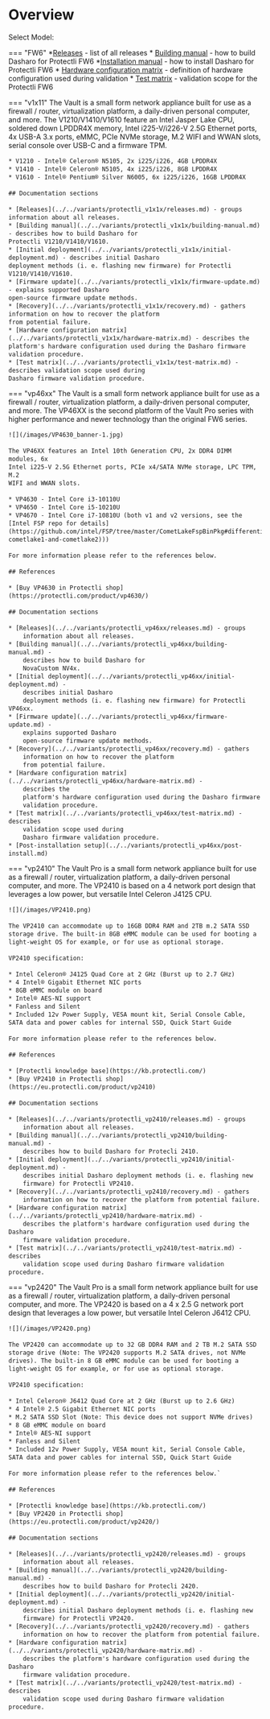 # Overview

Select Model:

=== "FW6"
    *[Releases](../../variants/protectli_fw6/releases.md) - list of all releases
    * [Building manual](../../variants/protectli_fw6/building-manual.md) - how
        to build Dasharo for Protectli FW6
    *[Installation manual](../../variants/protectli_fw6/installation-manual.md) -
        how to install Dasharo
    for Protectli FW6
    * [Hardware configuration matrix](../../variants/protectli_fw6/hardware-matrix.md) -
        definition of hardware
    configuration used during validation
    * [Test matrix](../../variants/protectli_fw6/test-matrix.md) - validation
        scope for the Protectli FW6

=== "v1x11"
    The Vault is a small form network appliance built for use as a firewall /
    router, virtualization platform, a daily-driven personal computer, and more.
    The V1210/V1410/V1610 feature an Intel Jasper Lake CPU, soldered down LPDDR4X
    memory, Intel i225-V/i226-V 2.5G Ethernet ports, 4x USB-A 3.x ports, eMMC,
    PCIe NVMe storage, M.2 WIFI and WWAN slots, serial console over USB-C and
    a firmware TPM.

    * V1210 - Intel® Celeron® N5105, 2x i225/i226, 4GB LPDDR4X
    * V1410 - Intel® Celeron® N5105, 4x i225/i226, 8GB LPDDR4X
    * V1610 - Intel® Pentium® Silver N6005, 6x i225/i226, 16GB LPDDR4X

    ## Documentation sections

    * [Releases](../../variants/protectli_v1x1x/releases.md) - groups information about all releases.
    * [Building manual](../../variants/protectli_v1x1x/building-manual.md) - describes how to build Dasharo for
    Protectli V1210/V1410/V1610.
    * [Initial deployment](../../variants/protectli_v1x1x/initial-deployment.md) - describes initial Dasharo
    deployment methods (i. e. flashing new firmware) for Protectli
    V1210/V1410/V1610.
    * [Firmware update](../../variants/protectli_v1x1x/firmware-update.md) - explains supported Dasharo
    open-source firmware update methods.
    * [Recovery](../../variants/protectli_v1x1x/recovery.md) - gathers information on how to recover the platform
    from potential failure.
    * [Hardware configuration matrix](../../variants/protectli_v1x1x/hardware-matrix.md) - describes the
    platform's hardware configuration used during the Dasharo firmware
    validation procedure.
    * [Test matrix](../../variants/protectli_v1x1x/test-matrix.md) - describes validation scope used during
    Dasharo firmware validation procedure.

=== "vp46xx"
    The Vault is a small form network appliance built for use as a firewall /
    router, virtualization platform, a daily-driven personal computer, and more.
    The VP46XX is the second platform of the Vault Pro series with higher
    performance and newer technology than the original FW6 series.

    ![](/images/VP4630_banner-1.jpg)

    The VP46XX features an Intel 10th Generation CPU, 2x DDR4 DIMM modules, 6x
    Intel i225-V 2.5G Ethernet ports, PCIe x4/SATA NVMe storage, LPC TPM, M.2
    WIFI and WWAN slots.

    * VP4630 - Intel Core i3-10110U
    * VP4650 - Intel Core i5-10210U
    * VP4670 - Intel Core i7-10810U (both v1 and v2 versions, see the
    [Intel FSP repo for details](https://github.com/intel/FSP/tree/master/CometLakeFspBinPkg#differentiating-cometlake1-and-cometlake2)))

    For more information please refer to the references below.

    ## References

    * [Buy VP4630 in Protectli shop](https://protectli.com/product/vp4630/)

    ## Documentation sections

    * [Releases](../../variants/protectli_vp46xx/releases.md) - groups
        information about all releases.
    * [Building manual](../../variants/protectli_vp46xx/building-manual.md) -
        describes how to build Dasharo for
        NovaCustom NV4x.
    * [Initial deployment](../../variants/protectli_vp46xx/initial-deployment.md) -
        describes initial Dasharo
        deployment methods (i. e. flashing new firmware) for Protectli VP46xx.
    * [Firmware update](../../variants/protectli_vp46xx/firmware-update.md) -
        explains supported Dasharo
        open-source firmware update methods.
    * [Recovery](../../variants/protectli_vp46xx/recovery.md) - gathers
        information on how to recover the platform
        from potential failure.
    * [Hardware configuration matrix](../../variants/protectli_vp46xx/hardware-matrix.md) -
        describes the
        platform's hardware configuration used during the Dasharo firmware
        validation procedure.
    * [Test matrix](../../variants/protectli_vp46xx/test-matrix.md) - describes
        validation scope used during
        Dasharo firmware validation procedure.
    * [Post-installation setup](../../variants/protectli_vp46xx/post-install.md)
<!---
=== "vp66xx"
    The Vault is a small form network appliance built for use as a firewall /
    router, virtualization platform, a daily-driven personal computer, and more.
    The VP6630/VP6650/VP6670 feature an Intel Alder Lake-P CPU, 2x DDR5 SODIMM
    memory, Intel i225-V/i226-V 2.5G Ethernet ports, 2x SFP Intel X710, 4x USB-A
    ports (1x 3.1, 3x 2.0), one internal USB-A 3.1, 1x USB-C with PD, PCIe NVMe
    storage, M.2 WIFI and WWAN slots, 2x serial console over USB-C and RJ45, SPI
    TPM, 2 CPU fans.

    * VP6630 - Intel® Core™ i3 -1215U
    * VP6650 - Intel® Core™ i5 -1235U
    * VP6670 - Intel® Core™ i7 -1255U

    ## Documentation sections

    * [Releases](../../variants/protectli_vp66xx/releases.md) - groups
        information about all releases.
    * [Building manual](../../variants/protectli_vp66xx/building-manual.md) -
        describes how to build Dasharo for Protectli VP6630/VP6650/VP6670.
    * [Initial deployment](../../variants/protectli_vp66xx/initial-deployment.md) -
        describes initial Dasharo deployment methods (i. e. flashing new
        firmware) for Protectli VP6630/VP6650/VP6670.
    * [Firmware update](../../variants/protectli_vp66xx/firmware-update.md) -
        explains supported Dasharo open-source firmware update methods.
    * [Recovery](../../variants/protectli_vp66xx/recovery.md) - gathers
        information on how to recover the platform from potential failure.
    * [Hardware configuration matrix](../../variants/protectli_vp66xx/hardware-matrix.md) -
        describes the platform's hardware configuration used during the Dasharo
        firmwarevalidation procedure.
    * [Test matrix](../../variants/protectli_vp66xx/test-matrix.md) - describes
        validation scope used during Dasharo firmware validation procedure.
    * [Post-installation setup](../../variants/protectli_vp66xx/post-install.md)
-->
=== "vp2410"
    The Vault Pro is a small form network appliance built for use as a firewall
    / router, virtualization platform, a daily-driven personal computer,
    and more. The VP2410 is based on a 4 network port design that leverages
    a low power, but versatile Intel Celeron J4125 CPU.

    ![](/images/VP2410.png)

    The VP2410 can accommodate up to 16GB DDR4 RAM and 2TB m.2 SATA SSD
    storage drive. The built-in 8GB eMMC module can be used for booting a
    light-weight OS for example, or for use as optional storage.

    VP2410 specification:

    * Intel Celeron® J4125 Quad Core at 2 GHz (Burst up to 2.7 GHz)
    * 4 Intel® Gigabit Ethernet NIC ports
    * 8GB eMMC module on board
    * Intel® AES-NI support
    * Fanless and Silent
    * Included 12v Power Supply, VESA mount kit, Serial Console Cable,
    SATA data and power cables for internal SSD, Quick Start Guide

    For more information please refer to the references below.

    ## References

    * [Protectli knowledge base](https://kb.protectli.com/)
    * [Buy VP2410 in Protectli shop](https://eu.protectli.com/product/vp2410)

    ## Documentation sections

    * [Releases](../../variants/protectli_vp2410/releases.md) - groups
        information about all releases.
    * [Building manual](../../variants/protectli_vp2410/building-manual.md) -
        describes how to build Dasharo for Protecli 2410.
    * [Initial deployment](../../variants/protectli_vp2410/initial-deployment.md) -
        describes initial Dasharo deployment methods (i. e. flashing new
        firmware) for Protectli VP2410.
    * [Recovery](../../variants/protectli_vp2410/recovery.md) - gathers
        information on how to recover the platform from potential failure.
    * [Hardware configuration matrix](../../variants/protectli_vp2410/hardware-matrix.md) -
        describes the platform's hardware configuration used during the Dasharo
        firmware validation procedure.
    * [Test matrix](../../variants/protectli_vp2410/test-matrix.md) - describes
        validation scope used during Dasharo firmware validation procedure.

=== "vp2420"
    The Vault Pro is a small form network appliance built for use as a firewall
    / router, virtualization platform, a daily-driven personal computer,
    and more. The VP2420 is based on a 4 x 2.5 G network port design that
    leverages a low power, but versatile Intel Celeron J6412 CPU.

    ![](/images/VP2420.png)

    The VP2420 can accommodate up to 32 GB DDR4 RAM and 2 TB M.2 SATA SSD
    storage drive (Note: The VP2420 supports M.2 SATA drives, not NVMe
    drives). The built-in 8 GB eMMC module can be used for booting a
    light-weight OS for example, or for use as optional storage.

    VP2410 specification:

    * Intel Celeron® J6412 Quad Core at 2 GHz (Burst up to 2.6 GHz)
    * 4 Intel® 2.5 Gigabit Ethernet NIC ports
    * M.2 SATA SSD Slot (Note: This device does not support NVMe drives)
    * 8 GB eMMC module on board
    * Intel® AES-NI support
    * Fanless and Silent
    * Included 12v Power Supply, VESA mount kit, Serial Console Cable,
    SATA data and power cables for internal SSD, Quick Start Guide

    For more information please refer to the references below.`

    ## References

    * [Protectli knowledge base](https://kb.protectli.com/)
    * [Buy VP2420 in Protectli shop](https://eu.protectli.com/product/vp2420/)

    ## Documentation sections

    * [Releases](../../variants/protectli_vp2420/releases.md) - groups
        information about all releases.
    * [Building manual](../../variants/protectli_vp2420/building-manual.md) -
        describes how to build Dasharo for Protecli 2420.
    * [Initial deployment](../../variants/protectli_vp2420/initial-deployment.md) -
        describes initial Dasharo deployment methods (i. e. flashing new
        firmware) for Protectli VP2420.
    * [Recovery](../../variants/protectli_vp2420/recovery.md) - gathers
        information on how to recover the platform from potential failure.
    * [Hardware configuration matrix](../../variants/protectli_vp2420/hardware-matrix.md) -
        describes the platform's hardware configuration used during the Dasharo
        firmware validation procedure.
    * [Test matrix](../../variants/protectli_vp2420/test-matrix.md) - describes
        validation scope used during Dasharo firmware validation procedure.
